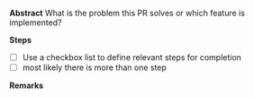 **Abstract**
What is the problem this PR solves or which feature is implemented?

**Steps**

- [ ] Use a checkbox list to define relevant steps for completion
- [ ] most likely there is more than one step

**Remarks**

